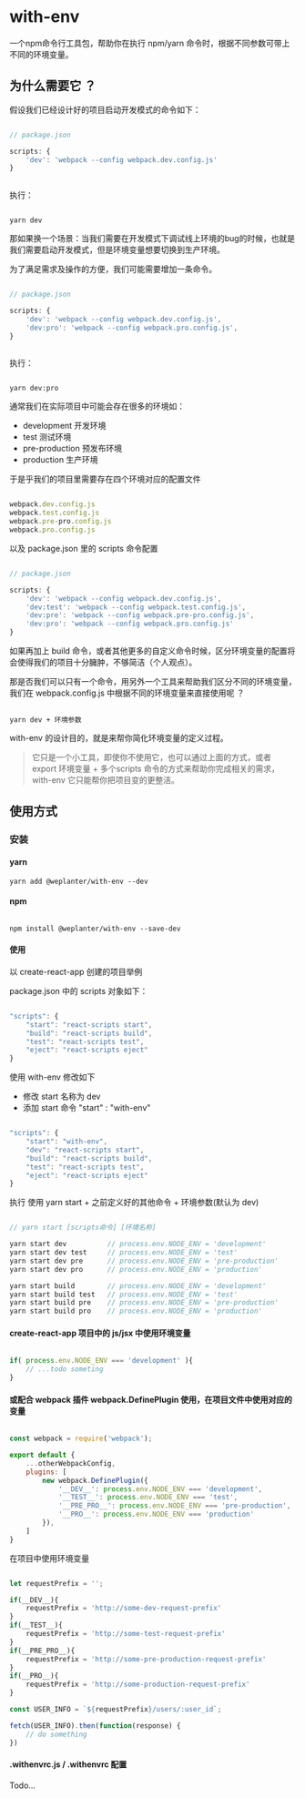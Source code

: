 # with-env
一个npm命令行工具包，帮助你在执行 npm/yarn 命令时，根据不同参数可带上不同的环境变量。

## 为什么需要它 ？
假设我们已经设计好的项目启动开发模式的命令如下：

```javascript

// package.json

scripts: {
    'dev': 'webpack --config webpack.dev.config.js'
}
    
```

执行：

```shell

yarn dev

```

那如果换一个场景：当我们需要在开发模式下调试线上环境的bug的时候，也就是我们需要启动开发模式，但是环境变量想要切换到生产环境。

为了满足需求及操作的方便，我们可能需要增加一条命令。

```javascript

// package.json

scripts: {
    'dev': 'webpack --config webpack.dev.config.js',
    'dev:pro': 'webpack --config webpack.pro.config.js',
}
    
```

执行：

```shell

yarn dev:pro

```

通常我们在实际项目中可能会存在很多的环境如：
* development     开发环境
* test            测试环境
* pre-production  预发布环境
* production      生产环境


于是乎我们的项目里需要存在四个环境对应的配置文件

```javascript

webpack.dev.config.js
webpack.test.config.js
webpack.pre-pro.config.js
webpack.pro.config.js

```

以及 package.json 里的 scripts 命令配置

```javascript

// package.json

scripts: {
    'dev': 'webpack --config webpack.dev.config.js',
    'dev:test': 'webpack --config webpack.test.config.js',
    'dev:pre': 'webpack --config webpack.pre-pro.config.js',
    'dev:pro': 'webpack --config webpack.pro.config.js'
}

```
如果再加上 build 命令，或者其他更多的自定义命令时候，区分环境变量的配置将会使得我们的项目十分臃肿，不够简洁（个人观点）。

那是否我们可以只有一个命令，用另外一个工具来帮助我们区分不同的环境变量，我们在 webpack.config.js 中根据不同的环境变量来直接使用呢 ？

```shell

yarn dev + 环境参数

```

with-env 的设计目的，就是来帮你简化环境变量的定义过程。
> 它只是一个小工具，即使你不使用它，也可以通过上面的方式，或者 export 环境变量 + 多个scripts 命令的方式来帮助你完成相关的需求，
> with-env 它只能帮你把项目变的更整洁。


## 使用方式

### 安装

#### yarn

```shell
yarn add @weplanter/with-env --dev
```

#### npm

```shell

npm install @weplanter/with-env --save-dev
```

#### 使用

以 create-react-app 创建的项目举例

package.json 中的 scripts 对象如下：

```javascript

"scripts": {
    "start": "react-scripts start",
    "build": "react-scripts build",
    "test": "react-scripts test",
    "eject": "react-scripts eject"
}

```

使用 with-env 修改如下
* 修改 start 名称为 dev
* 添加 start 命令 "start" : "with-env"

```javascript

"scripts": {
    "start": "with-env",
    "dev": "react-scripts start",
    "build": "react-scripts build",
    "test": "react-scripts test",
    "eject": "react-scripts eject"
}

```

执行
使用 yarn start + 之前定义好的其他命令 + 环境参数(默认为 dev)

```javascript

// yarn start [scripts命令] [环境名称]

yarn start dev          // process.env.NODE_ENV = 'development'
yarn start dev test     // process.env.NODE_ENV = 'test'
yarn start dev pre      // process.env.NODE_ENV = 'pre-production'
yarn start dev pro      // process.env.NODE_ENV = 'production'

yarn start build        // process.env.NODE_ENV = 'development'
yarn start build test   // process.env.NODE_ENV = 'test'
yarn start build pre    // process.env.NODE_ENV = 'pre-production'
yarn start build pro    // process.env.NODE_ENV = 'production'

```

#### create-react-app 项目中的 js/jsx 中使用环境变量

```javascript

if( process.env.NODE_ENV === 'development' ){
    // ...todo someting
}

```

#### 或配合 webpack 插件 webpack.DefinePlugin 使用，在项目文件中使用对应的变量

```javascript

const webpack = require('webpack');

export default {
    ...otherWebpackConfig,
    plugins: [
        new webpack.DefinePlugin({
            '__DEV__': process.env.NODE_ENV === 'development',
            '__TEST__': process.env.NODE_ENV === 'test',
            '__PRE_PRO__': process.env.NODE_ENV === 'pre-production',
            '__PRO__': process.env.NODE_ENV === 'production'
        }),
    ] 
}

```

在项目中使用环境变量

```javascript

let requestPrefix = '';

if(__DEV__){
    requestPrefix = 'http://some-dev-request-prefix'
}
if(__TEST__){
    requestPrefix = 'http://some-test-request-prefix'
}
if(__PRE_PRO__){
    requestPrefix = 'http://some-pre-production-request-prefix'
}
if(__PRO__){
    requestPrefix = 'http://some-production-request-prefix'
}

const USER_INFO = `${requestPrefix}/users/:user_id`;

fetch(USER_INFO).then(function(response) {
    // do something
})

```


#### .withenvrc.js / .withenvrc 配置

Todo...

